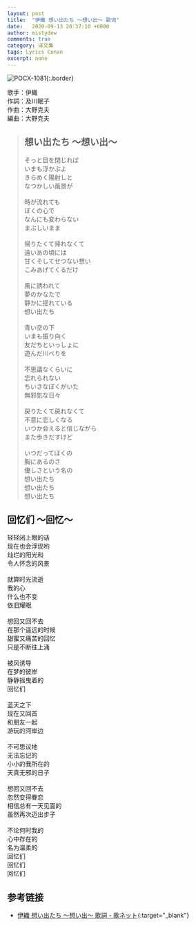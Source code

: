 ```yaml
---
layout: post
title:  "伊織 想い出たち 〜想い出〜 歌词"
date:   2020-09-13 20:37:10 +0800
author: mistydew
comments: true
category: 译文集
tags: Lyrics Conan
excerpt: none
---
```

![POCX-1081](https://www.generasia.com/w/images/5/58/IORI_BGI_A.jpg){:.border}

歌手：伊織<br>
作詞：及川眠子<br>
作曲：大野克夫<br>
編曲：大野克夫

<blockquote class="lyric-original">
  <h2>想い出たち 〜想い出〜</h2>
  <p>
    そっと目を閉じれば<br>
    いまも浮かぶよ<br>
    きらめく陽射しと<br>
    なつかしい風景が<br>
    <br>
    時が流れても<br>
    ぼくの心で<br>
    なんにも変わらない<br>
    まぶしいまま<br>
    <br>
    帰りたくて帰れなくて<br>
    遠いあの頃には<br>
    甘くそしてせつない想い<br>
    こみあげてくるだけ<br>
    <br>
    風に誘われて<br>
    夢のかなたで<br>
    静かに揺れている<br>
    想い出たち<br>
    <br>
    青い空の下<br>
    いまも振り向く<br>
    友だちといっしょに<br>
    遊んだ川べりを<br>
    <br>
    不思議なくらいに<br>
    忘れられない<br>
    ちいさなぼくがいた<br>
    無邪気な日々<br>
    <br>
    戻りたくて戻れなくて<br>
    不意に恋しくなる<br>
    いつか会えると信じながら<br>
    また歩きだすけど<br>
    <br>
    いつだってぼくの<br>
    胸にあるのさ<br>
    優しさという名の<br>
    想い出たち<br>
    想い出たち<br>
    想い出たち
  </p>
</blockquote>

<div class="lyric-translation">
  <h2>回忆们 ～回忆～</h2>
  <p>
    轻轻闭上眼的话<br>
    现在也会浮现哟<br>
    灿烂的阳光和<br>
    令人怀念的风景<br>
    <br>
    就算时光流逝<br>
    我的心<br>
    什么也不变<br>
    依旧耀眼<br>
    <br>
    想回又回不去<br>
    在那个遥远的时候<br>
    甜蜜又痛苦的回忆<br>
    只是不断往上涌<br>
    <br>
    被风诱导<br>
    在梦的彼岸<br>
    静静摇曳着的<br>
    回忆们<br>
    <br>
    蓝天之下<br>
    现在又回首<br>
    和朋友一起<br>
    游玩的河岸边<br>
    <br>
    不可思议地<br>
    无法忘记的<br>
    小小的我所在的<br>
    天真无邪的日子<br>
    <br>
    想回又回不去<br>
    忽然变得眷恋<br>
    相信总有一天见面的<br>
    虽然再次迈出步子<br>
    <br>
    不论何时我的<br>
    心中存在的<br>
    名为温柔的<br>
    回忆们<br>
    回忆们<br>
    回忆们
  </p>
</div>

## 参考链接

* [伊織 想い出たち 〜想い出〜 歌詞 - 歌ネット](https://www.uta-net.com/song/58237/){:target="_blank"}
